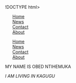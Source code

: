 !DOCTYPE html>
<html>
<body>
<style>
ul {
   list-style-type: none;
}</style>
<ul>
 <li><a href="#home">Home</a></li>
  <li><a href="#news">News</a></li>
  <li><a href="#contact">Contact</a></li>
  <li><a href="#about">About</a></li>
</ul>
<ul>
 <li><a href="#home">Home</a></li>
  <li><a href="#news">News</a></li>
  <li><a href="#contact">Contact</a></li>
  <li><a href="#about">About</a></li>
</ul>

<p>MY NAME IS OBED NTIHEMUKA</p>
<address>I AM LIVING IN KAGUGU</address>

</body>
</html>
